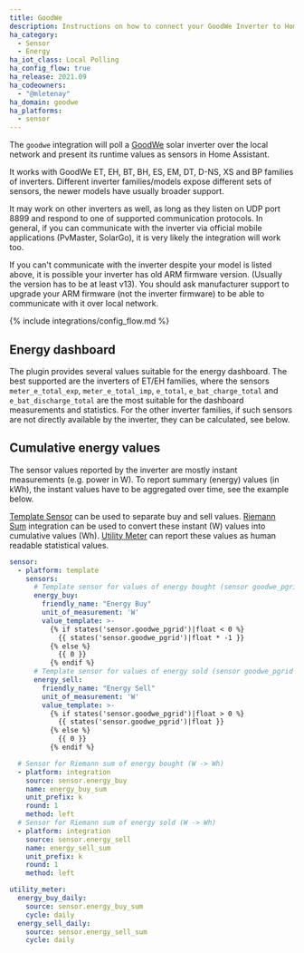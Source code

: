 ```yaml
---
title: GoodWe
description: Instructions on how to connect your GoodWe Inverter to Home Assistant.
ha_category:
  - Sensor
  - Energy
ha_iot_class: Local Polling
ha_config_flow: true
ha_release: 2021.09
ha_codeowners:
  - "@mletenay"
ha_domain: goodwe
ha_platforms:
  - sensor
---
```


The `goodwe` integration will poll a [GoodWe](http://www.goodwe.com/) solar inverter over the local network and present its runtime values as sensors in Home Assistant.

It works with GoodWe ET, EH, BT, BH, ES, EM, DT, D-NS, XS and BP families of inverters. Different inverter families/models expose different sets of sensors, the newer models have usually broader support.

<div class='note'>
It may work on other inverters as well, as long as they listen on UDP port 8899 and respond to one of supported communication protocols. In general, if you can communicate with the inverter via official mobile applications (PvMaster, SolarGo), it is very likely the integration will work too.

If you can't communicate with the inverter despite your model is listed above, it is possible your inverter has old ARM firmware version. (Usually the version has to be at least v13). You should ask manufacturer support to upgrade your ARM firmware (not the inverter firmware) to be able to communicate with it over local network.

</div>

{% include integrations/config_flow.md %}

## Energy dashboard

The plugin provides several values suitable for the energy dashboard.
The best supported are the inverters of ET/EH families, where the sensors `meter_e_total_exp`, `meter_e_total_imp`, `e_total`, `e_bat_charge_total` and `e_bat_discharge_total` are the most suitable for the dashboard measurements and statistics.
For the other inverter families, if such sensors are not directly available by the inverter, they can be calculated, see below.

## Cumulative energy values

The sensor values reported by the inverter are mostly instant measurements (e.g. power in W).
To report summary (energy) values (in kWh), the instant values have to be aggregated over time, see the example below.

[Template Sensor](https://www.home-assistant.io/integrations/template/) can be used to separate buy and sell values.
[Riemann Sum](https://www.home-assistant.io/integrations/integration/) integration can be used to convert these instant (W) values into cumulative values (Wh).
[Utility Meter](https://www.home-assistant.io/integrations/utility_meter) can report these values as human readable statistical values.

```YAML
sensor:
  - platform: template
    sensors:
      # Template sensor for values of energy bought (sensor goodwe_pgrid < 0)
      energy_buy:
        friendly_name: "Energy Buy"
        unit_of_measurement: 'W'
        value_template: >-
          {% if states('sensor.goodwe_pgrid')|float < 0 %}
            {{ states('sensor.goodwe_pgrid')|float * -1 }}
          {% else %}
            {{ 0 }}
          {% endif %}
      # Template sensor for values of energy sold (sensor goodwe_pgrid > 0)
      energy_sell:
        friendly_name: "Energy Sell"
        unit_of_measurement: 'W'
        value_template: >-
          {% if states('sensor.goodwe_pgrid')|float > 0 %}
            {{ states('sensor.goodwe_pgrid')|float }}
          {% else %}
            {{ 0 }}
          {% endif %}

  # Sensor for Riemann sum of energy bought (W -> Wh)
  - platform: integration
    source: sensor.energy_buy
    name: energy_buy_sum
    unit_prefix: k
    round: 1
    method: left
  # Sensor for Riemann sum of energy sold (W -> Wh)
  - platform: integration
    source: sensor.energy_sell
    name: energy_sell_sum
    unit_prefix: k
    round: 1
    method: left

utility_meter:
  energy_buy_daily:
    source: sensor.energy_buy_sum
    cycle: daily
  energy_sell_daily:
    source: sensor.energy_sell_sum
    cycle: daily
```
